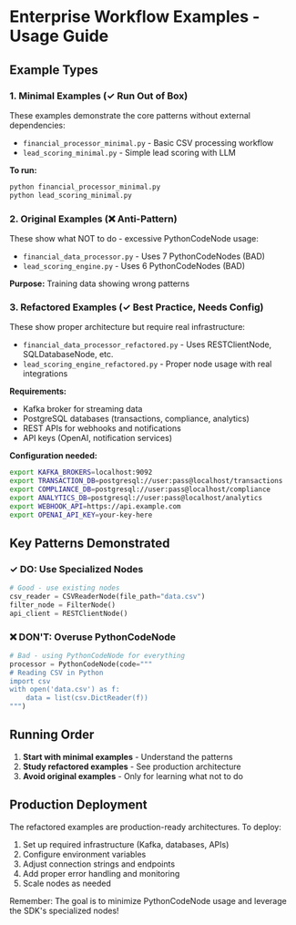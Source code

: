 # Enterprise Workflow Examples - Usage Guide

## Example Types

### 1. Minimal Examples (✓ Run Out of Box)
These examples demonstrate the core patterns without external dependencies:

- `financial_processor_minimal.py` - Basic CSV processing workflow
- `lead_scoring_minimal.py` - Simple lead scoring with LLM

**To run:**
```bash
python financial_processor_minimal.py
python lead_scoring_minimal.py
```

### 2. Original Examples (❌ Anti-Pattern)
These show what NOT to do - excessive PythonCodeNode usage:

- `financial_data_processor.py` - Uses 7 PythonCodeNodes (BAD)
- `lead_scoring_engine.py` - Uses 6 PythonCodeNodes (BAD)

**Purpose:** Training data showing wrong patterns

### 3. Refactored Examples (✓ Best Practice, Needs Config)
These show proper architecture but require real infrastructure:

- `financial_data_processor_refactored.py` - Uses RESTClientNode, SQLDatabaseNode, etc.
- `lead_scoring_engine_refactored.py` - Proper node usage with real integrations

**Requirements:**
- Kafka broker for streaming data
- PostgreSQL databases (transactions, compliance, analytics)
- REST APIs for webhooks and notifications
- API keys (OpenAI, notification services)

**Configuration needed:**
```bash
export KAFKA_BROKERS=localhost:9092
export TRANSACTION_DB=postgresql://user:pass@localhost/transactions
export COMPLIANCE_DB=postgresql://user:pass@localhost/compliance
export ANALYTICS_DB=postgresql://user:pass@localhost/analytics
export WEBHOOK_API=https://api.example.com
export OPENAI_API_KEY=your-key-here
```

## Key Patterns Demonstrated

### ✓ DO: Use Specialized Nodes
```python
# Good - use existing nodes
csv_reader = CSVReaderNode(file_path="data.csv")
filter_node = FilterNode()
api_client = RESTClientNode()
```

### ❌ DON'T: Overuse PythonCodeNode
```python
# Bad - using PythonCodeNode for everything
processor = PythonCodeNode(code="""
# Reading CSV in Python
import csv
with open('data.csv') as f:
    data = list(csv.DictReader(f))
""")
```

## Running Order

1. **Start with minimal examples** - Understand the patterns
2. **Study refactored examples** - See production architecture
3. **Avoid original examples** - Only for learning what not to do

## Production Deployment

The refactored examples are production-ready architectures. To deploy:

1. Set up required infrastructure (Kafka, databases, APIs)
2. Configure environment variables
3. Adjust connection strings and endpoints
4. Add proper error handling and monitoring
5. Scale nodes as needed

Remember: The goal is to minimize PythonCodeNode usage and leverage the SDK's specialized nodes!